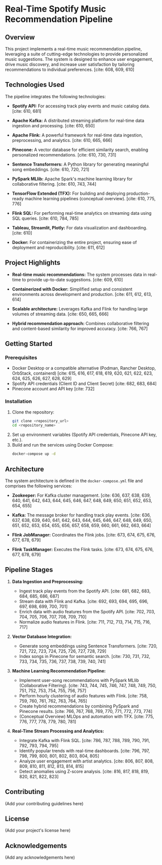 # Real-Time Spotify Music Recommendation Pipeline

## Overview

This project implements a real-time music recommendation pipeline, leveraging a suite of cutting-edge technologies to provide personalized music suggestions. The system is designed to enhance user engagement, drive music discovery, and increase user satisfaction by tailoring recommendations to individual preferences. [cite: 608, 609, 610]

## Technologies Used

The pipeline integrates the following technologies:

* **Spotify API:** For accessing track play events and music catalog data. [cite: 610, 681]
   
* **Apache Kafka:** A distributed streaming platform for real-time data ingestion and processing. [cite: 610, 650]
   
* **Apache Flink:** A powerful framework for real-time data ingestion, preprocessing, and analytics. [cite: 610, 665, 666]
   
* **Pinecone:** A vector database for efficient similarity search, enabling personalized recommendations. [cite: 610, 730, 731]
   
* **Sentence Transformers:** A Python library for generating meaningful song embeddings. [cite: 610, 720, 721]
   
* **PySpark MLlib:** Apache Spark's machine learning library for collaborative filtering. [cite: 610, 743, 744]
   
* **TensorFlow Extended (TFX):** For building and deploying production-ready machine learning pipelines (conceptual overview). [cite: 610, 775, 776]
   
* **Flink SQL:** For performing real-time analytics on streaming data using SQL queries. [cite: 610, 784, 785]
   
* **Tableau, Streamlit, Plotly:** For data visualization and dashboarding. [cite: 610]
   
* **Docker:** For containerizing the entire project, ensuring ease of deployment and reproducibility. [cite: 611, 612]

## Project Highlights

* **Real-time music recommendations:** The system processes data in real-time to provide up-to-date suggestions. [cite: 609, 610]
   
* **Containerized with Docker:** Simplified setup and consistent environments across development and production. [cite: 611, 612, 613, 614]
   
* **Scalable architecture:** Leverages Kafka and Flink for handling large volumes of streaming data. [cite: 650, 665, 666]
   
* **Hybrid recommendation approach:** Combines collaborative filtering and content-based similarity for improved accuracy. [cite: 766, 767]

## Getting Started

### Prerequisites

* Docker Desktop or a compatible alternative (Podman, Rancher Desktop, OrbStack, containerd) [cite: 615, 616, 617, 618, 619, 620, 621, 622, 623, 624, 625, 626, 627, 628, 629]
* Spotify API credentials (Client ID and Client Secret) [cite: 682, 683, 684]
* Pinecone account and API key [cite: 732]

### Installation

1.  Clone the repository:
    ```bash
    git clone <repository_url>
    cd <repository_name>
    ```
2.  Set up environment variables (Spotify API credentials, Pinecone API key, etc.).
3.  Build and run the services using Docker Compose:
    ```bash
    docker-compose up -d
    ```

## Architecture

The system architecture is defined in the `docker-compose.yml` file and comprises the following services:

* **Zookeeper:** For Kafka cluster management. [cite: 636, 637, 638, 639, 640, 641, 642, 643, 644, 645, 646, 647, 648, 649, 650, 651, 652, 653, 654, 655]
   
* **Kafka:** The message broker for handling track play events. [cite: 636, 637, 638, 639, 640, 641, 642, 643, 644, 645, 646, 647, 648, 649, 650, 651, 652, 653, 654, 655, 656, 657, 658, 659, 660, 661, 662, 663, 664]

* **Flink JobManager:** Coordinates the Flink jobs. [cite: 673, 674, 675, 676, 677, 678, 679]
   
* **Flink TaskManager:** Executes the Flink tasks. [cite: 673, 674, 675, 676, 677, 678, 679]

## Pipeline Stages

1.  **Data Ingestion and Preprocessing:**
    * Ingest track play events from the Spotify API. [cite: 681, 682, 683, 684, 685, 686, 687]
    * Stream data with Flink and Kafka. [cite: 692, 693, 694, 695, 696, 697, 698, 699, 700, 701]
    * Enrich data with audio features from the Spotify API. [cite: 702, 703, 704, 705, 706, 707, 708, 709, 710]
    * Normalize audio features in Flink. [cite: 711, 712, 713, 714, 715, 716, 717]

2.  **Vector Database Integration:**
    * Generate song embeddings using Sentence Transformers. [cite: 720, 721, 722, 723, 724, 725, 726, 727, 728, 729]
    * Index songs in Pinecone for semantic search. [cite: 730, 731, 732, 733, 734, 735, 736, 737, 738, 739, 740, 741]

3.  **Machine Learning Recommendation Pipeline:**
    * Implement user-song recommendations with PySpark MLlib (Collaborative Filtering). [cite: 743, 744, 745, 746, 747, 748, 749, 750, 751, 752, 753, 754, 755, 756, 757]
    * Perform hourly clustering of audio features with Flink. [cite: 758, 759, 760, 761, 762, 763, 764, 765]
    * Create hybrid recommendations by combining PySpark and Pinecone results. [cite: 766, 767, 768, 769, 770, 771, 772, 773, 774]
    * (Conceptual Overview) MLOps and automation with TFX. [cite: 775, 776, 777, 778, 779, 780, 781]

4.  **Real-Time Stream Processing and Analytics:**
    * Integrate Kafka with Flink SQL. [cite: 786, 787, 788, 789, 790, 791, 792, 793, 794, 795]
    * Identify popular trends with real-time dashboards. [cite: 796, 797, 798, 799, 800, 801, 802, 803, 804, 805]
    * Analyze user engagement with artist analytics. [cite: 806, 807, 808, 809, 810, 811, 812, 813, 814, 815]
    * Detect anomalies using Z-score analysis. [cite: 816, 817, 818, 819, 820, 821, 822, 823]

## Contributing

(Add your contributing guidelines here)

## License

(Add your project's license here)

## Acknowledgements

(Add any acknowledgements here)